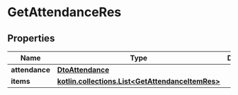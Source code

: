 
# GetAttendanceRes

## Properties
| Name | Type | Description | Notes |
| ------------ | ------------- | ------------- | ------------- |
| **attendance** | [**DtoAttendance**](DtoAttendance.md) |  |  |
| **items** | [**kotlin.collections.List&lt;GetAttendanceItemRes&gt;**](GetAttendanceItemRes.md) |  |  |



